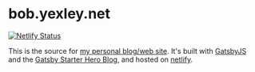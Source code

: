 # bob.yexley.net

[![Netlify Status](https://api.netlify.com/api/v1/badges/75de913c-f2d6-4f3e-9e1d-4f4fdc0cda28/deploy-status)](https://app.netlify.com/sites/bob-yexley-net/deploys)

This is the source for [my personal blog/web site](https://bob.yexley.net). It's built with [GatsbyJS](https://www.gatsbyjs.org/) and the [Gatsby Starter Hero Blog](https://www.gatsbyjs.org/starters/greglobinski/gatsby-starter-hero-blog/), and hosted on [netlify](https://netlify.com).

